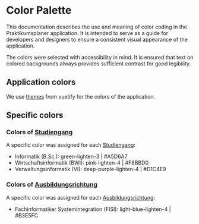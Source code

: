 # Color Palette

This documentation describes the use and meaning of color coding in the Praktikumsplaner application. 
It is intended to serve as a guide for developers and designers to ensure a consistent visual appearance of the application.

The colors were selected with accessibility in mind. 
It is ensured that text on colored backgrounds always provides sufficient contrast for good legibility.

## Application colors
We use [themes](https://vuetifyjs.com/en/features/theme/) from vuetify for the colors of the application.

## Specific colors

### Colors of [Studiengang](../../../glossary.md#studentin)
A specific color was assigned for each [Studiengang](../../../glossary.md#studentin):

- Informatik (B.Sc.): green-lighten-3 | #A5D6A7 
- Wirtschaftsinformatik (BWI): pink-lighten-4 | #F8BBD0
- Verwaltungsinformatik (VI): deep-purple-lighten-4 | #D1C4E9

### Colors of [Ausbildungsrichtung](../../../glossary.md#auszubildende)
A specific color was assigned for each [Ausbildungsrichtung](../../../glossary.md#auszubildende):

- Fachinformatiker Systemintegration (FISI): light-blue-lighten-4 | #B3E5FC